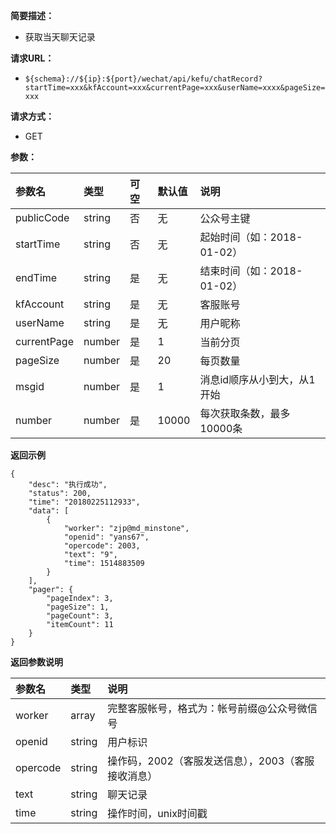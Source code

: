 **简要描述：** 

- 获取当天聊天记录

**请求URL：** 
- ` ${schema}://${ip}:${port}/wechat/api/kefu/chatRecord?startTime=xxx&kfAccount=xxx&currentPage=xxx&userName=xxxx&pageSize=xxx `
  
**请求方式：**
- GET

**参数：** 

| 参数名 | 类型 | 可空 | 默认值 | 说明 |
| :-- | :-- | :-- | :-- | :-- |
| publicCode | string | 否 | 无 | 公众号主键 |
| startTime | string | 否 | 无 | 起始时间（如：2018-01-02） |
| endTime | string | 是 | 无 | 结束时间（如：2018-01-02） |
| kfAccount | string | 是 | 无 | 客服账号 |
| userName | string | 是 | 无 | 用户昵称 |
| currentPage | number | 是 | 1 | 当前分页 |
| pageSize | number | 是 | 20 | 每页数量 |
| msgid | number | 是 | 1 | 消息id顺序从小到大，从1开始 |
| number | number | 是 | 10000 | 每次获取条数，最多10000条 |

 **返回示例**

``` 
{
    "desc": "执行成功",
    "status": 200,
    "time": "20180225112933",
    "data": [
        {
            "worker": "zjp@md_minstone",
            "openid": "yans67",
            "opercode": 2003,
            "text": "9",
            "time": 1514883509
        }
    ],
    "pager": {
        "pageIndex": 3,
        "pageSize": 1,
        "pageCount": 3,
        "itemCount": 11
    }
}
```


**返回参数说明** 

| 参数名 | 类型 | 说明 |
| :-- | :-- | :-- |
| worker | array | 完整客服帐号，格式为：帐号前缀@公众号微信号 |
| openid | string | 用户标识 |
| opercode | string | 操作码，2002（客服发送信息），2003（客服接收消息） |
| text | string | 聊天记录 |
| time | string | 操作时间，unix时间戳 |




